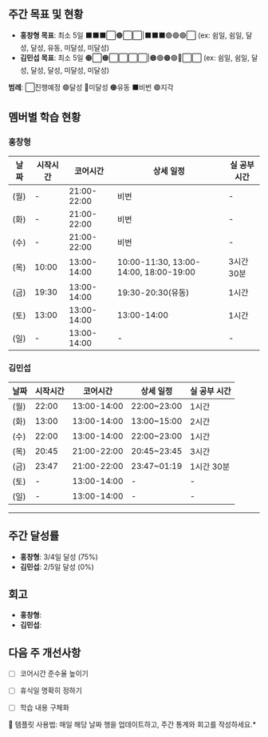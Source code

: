 ## 주간 목표 및 현황
- **홍창형 목표**: 최소 5일 ⬛️⬛️⬛️⬜🟠⬜⬜|⬛️⬛️⬛️🟢🟢🟢⬜ (ex: 쉼일, 쉼일, 달성, 달성, 유동, 미달성, 미달성)
- **김민섭 목표**: 최소 5일 🟠⬜🟠⬜⬜⬜⬜|🟠🟢🟠🟢🔴⬜⬜ (ex: 쉼일, 쉼일, 달성, 달성, 달성, 미달성, 미달성)

**범례**: ⬜진행예정 🟢달성 🔴미달성 🟠유동 ⬛️비번 🟣지각 

## 멤버별 학습 현황


### 홍창형
| 날짜 | 시작시간 | 코어시간 | 상세 일정 |실 공부 시간
|------|----------|----------|-----------|-----------|
|  (월) | - | 21:00-22:00 | 비번 | - |
|  (화) | - | 21:00-22:00 | 비번 | - |
|  (수) | - | 21:00-22:00 | 비번 | - |
|  (목) | 10:00 | 13:00-14:00 | 10:00-11:30, 13:00-14:00, 18:00-19:00 | 3시간 30분 |
|  (금) | 19:30 | 13:00-14:00 | 19:30-20:30(유동) | 1시간 |
|  (토) | 13:00 | 13:00-14:00 | 13:00-14:00 | 1시간 |
|  (일) | - | 13:00-14:00 | - | - |

### 김민섭
| 날짜 | 시작시간 | 코어시간 | 상세 일정 |실 공부 시간
|------|----------|----------|-----------|-----------|
|  (월) | 22:00 | 13:00-14:00 | 22:00~23:00 | 1시간 |
|  (화) | 13:00 | 13:00-14:00 | 13:00~15:00 | 2시간 |
|  (수) | 22:00 | 13:00-14:00 | 22:00~23:00 | 1시간 |
|  (목) | 20:45 | 21:00-22:00 | 20:45~23:45 | 3시간 |
|  (금) | 23:47 | 21:00-22:00 | 23:47~01:19 | 1시간 30분 |
|  (토) | - | 13:00-14:00 | - | - |
|  (일) | - | 13:00-14:00 | - | - |

---

## 주간 달성률
- **홍창형**: 3/4일 달성 (75%)
- **김민섭**: 2/5일 달성 (0%)

## 회고
- **홍창형**:
- **김민섭**:

## 다음 주 개선사항
- [ ] 코어시간 준수율 높이기
- [ ] 휴식일 명확히 정하기
- [ ] 학습 내용 구체화


📝 템플릿 사용법: 매일 해당 날짜 행을 업데이트하고, 주간 통계와 회고를 작성하세요.*
